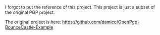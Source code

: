 
I forgot to put the reference of this project.
This project is just a subset of the original PGP project.

The original project is here:
https://github.com/damico/OpenPgp-BounceCastle-Example


